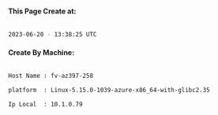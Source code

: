 
   
#### This Page Create at:

```bash

2023-06-20 - 13:38:25 UTC

```

#### Create By Machine:

```bash

Host Name : fv-az397-258

platform  : Linux-5.15.0-1039-azure-x86_64-with-glibc2.35

Ip Local  : 10.1.0.79

```

